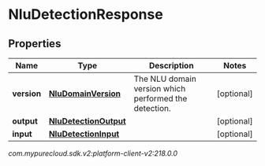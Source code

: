 # NluDetectionResponse


## Properties

| Name | Type | Description | Notes |
| ------------ | ------------- | ------------- | ------------- |
| **version** | [**NluDomainVersion**](NluDomainVersion) | The NLU domain version which performed the detection. |  [optional] |
| **output** | [**NluDetectionOutput**](NluDetectionOutput) |  |  [optional] |
| **input** | [**NluDetectionInput**](NluDetectionInput) |  |  [optional] |




_com.mypurecloud.sdk.v2:platform-client-v2:218.0.0_
